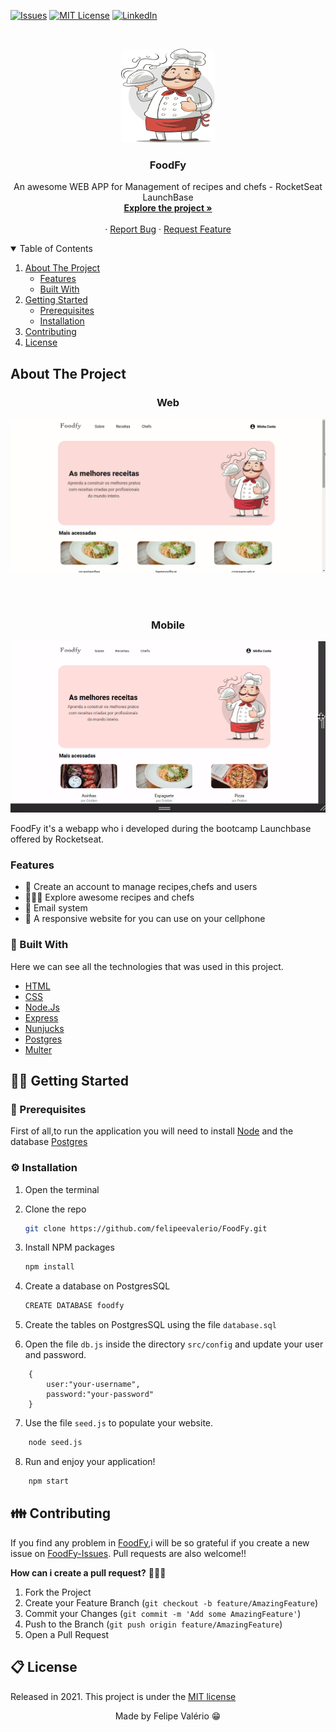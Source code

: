[![Issues][issues-shield]][issues-url]
[![MIT License][license-shield]][license-url]
[![LinkedIn][linkedin-shield]][linkedin-url]

<br />
<p align="center">
  <a href="https://github.com/felipe-spindola/FoodFy">
    <img src="/public/assets/chef.png" alt="Chef" width="150" height="150">
  </a>

  <h3 align="center">FoodFy</h3>

  <p align="center">
    An awesome WEB APP for Management of recipes and chefs - RocketSeat LaunchBase
    <br />
    <a href="https://github.com/felipe-spindola/FoodFy"><strong>Explore the project »</strong></a>
    <br />
    <br />
    ·
    <a href="https://github.com/felipe-spindola/FoodFy/issues">Report Bug</a>
    ·
    <a href="https://github.com/felipe-spindola/FoodFy/issues">Request Feature</a>
  </p>
</p>

<!-- TABLE OF CONTENTS -->
<details open="open">
  <summary>Table of Contents</summary>
  <ol>
    <li>
      <a href="#about-the-project">About The Project</a>
      <ul>
        <li><a href="#features">Features</a></li>
        <li><a href="#built-with">Built With</a></li>
      </ul>
    </li>
    <li>
      <a href="#getting-started">Getting Started</a>
      <ul>
        <li><a href="#prerequisites">Prerequisites</a></li>
        <li><a href="#installation">Installation</a></li>
      </ul>
    </li>
    <li><a href="#contributing">Contributing</a></li>
    <li><a href="#license">License</a></li>
  </ol>
</details>



<!-- ABOUT THE PROJECT -->
## About The Project
<h3 align="center">Web</h3>
<p align="center">
    <img src="/public/assets/foodfy.gif" alt="FoodFy"></img>
</p>
<br/>
<br/>
<h3 align="center">Mobile</h3>
<p align="center">
    <img src="/public/assets/mobile.gif" alt="FoodFy-Mobile"></img>
</p>


FoodFy it's a webapp who i developed during the bootcamp Launchbase offered by Rocketseat.

### Features
* 🙋 Create an account to manage recipes,chefs and users
* 👩🏽‍🍳 Explore awesome recipes and chefs
* 📨 Email system 
* 📱 A responsive website for you can use on your cellphone

### 🔧 Built With

Here we can see all the technologies that was used in this project.

* [HTML](https://developer.mozilla.org/pt-BR/docs/Web/HTML)
* [CSS](https://developer.mozilla.org/pt-BR/docs/Web/CSS)
* [Node.Js](https://getbootstrap.com)
* [Express](https://expressjs.com/pt-br/)
* [Nunjucks](https://jquery.com)
* [Postgres](https://www.postgresql.org)
* [Multer](https://www.npmjs.com/package/multer)

<!-- GETTING STARTED -->
## 🏃‍♂️ Getting Started 

### 👷 Prerequisites 

First of all,to run the application you will need to install [Node](https://getbootstrap.com) and the database [Postgres](https://www.postgresql.org)

### ⚙️ Installation 

1. Open the terminal 
2. Clone the repo
   ```sh
   git clone https://github.com/felipeevalerio/FoodFy.git
   ```
3. Install NPM packages
   ```sh
   npm install
   ```
4. Create a database on PostgresSQL
   ```sh
   CREATE DATABASE foodfy
   ```
5. Create the tables on PostgresSQL using the file `database.sql`

6. Open the file `db.js` inside the directory `src/config` and update your user and password.
```JS
    {
        user:"your-username",
        password:"your-password"
    }
```
7. Use the file `seed.js` to populate your website.
```sh
    node seed.js
```

8. Run and enjoy your application!
```sh
    npm start
```

<!-- CONTRIBUTING -->
## 👪 Contributing

If you find any problem in [FoodFy](https://github.com/felipe-spindola/FoodFy),i will be so grateful if you create a new issue on [FoodFy-Issues](https://github.com/felipe-spindola/FoodFy/issues). Pull requests are also welcome!!

**How can i create a pull request?** 🤷🏻‍♂️

1. Fork the Project
2. Create your Feature Branch (`git checkout -b feature/AmazingFeature`)
3. Commit your Changes (`git commit -m 'Add some AmazingFeature'`)
4. Push to the Branch (`git push origin feature/AmazingFeature`)
5. Open a Pull Request


<!-- LICENSE -->
## 📋 License

Released in 2021. This project is under the <a href="https://github.com/LauraBeatris/foodfy/blob/master/LICENSE">MIT license</a>
<br/>
<p align="center">
    Made by Felipe Valério 😁
</p>

<!-- MARKDOWN LINKS & IMAGES -->
<!-- https://www.markdownguide.org/basic-syntax/#reference-style-links -->
[issues-shield]: https://img.shields.io/github/issues/othneildrew/Best-README-Template.svg?style=for-the-badge
[issues-url]: https://github.com/felipe-spindola/FoodFy/issues
[license-shield]: https://img.shields.io/github/license/othneildrew/Best-README-Template.svg?style=for-the-badge
[license-url]: https://github.com/othneildrew/Best-README-Template/blob/master/LICENSE.txt
[linkedin-shield]: https://img.shields.io/badge/-LinkedIn-black.svg?style=for-the-badge&logo=linkedin&colorB=555
[linkedin-url]: https://linkedin.com/in/felipeevalerio
